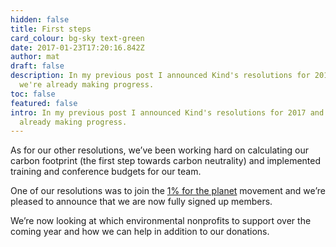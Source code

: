 ```yaml
---
hidden: false
title: First steps
card_colour: bg-sky text-green
date: 2017-01-23T17:20:16.842Z
author: mat
draft: false
description: In my previous post ​I announced Kind's resolutions for 2017 and
  we're already making progress.
toc: false
featured: false
intro: In my previous post ​I announced Kind's resolutions for 2017 and we're
  already making progress.
---
```

As for our other resolutions, we’ve been working hard on calculating our carbon footprint (the first step towards carbon neutrality) and implemented training and conference budgets for our team.

One of our resolutions was to join the [1% for the planet](http://www.onepercentfortheplanet.org/) movement and we’re pleased to announce that we are now fully signed up members.

We’re now looking at which environmental nonprofits to support over the coming year and how we can help in addition to our donations.